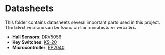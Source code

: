 # Datasheets

This folder contains datasheets several important parts used in this project. The latest versions can be found on the manufacturer websites.

- **Hall Sensors**: [DRV5056](./drv5056/)
- **Key Switches**: [KS-20](./ks-20/) 
- **Microcontroller**: [RP2040](./rp2040/)
